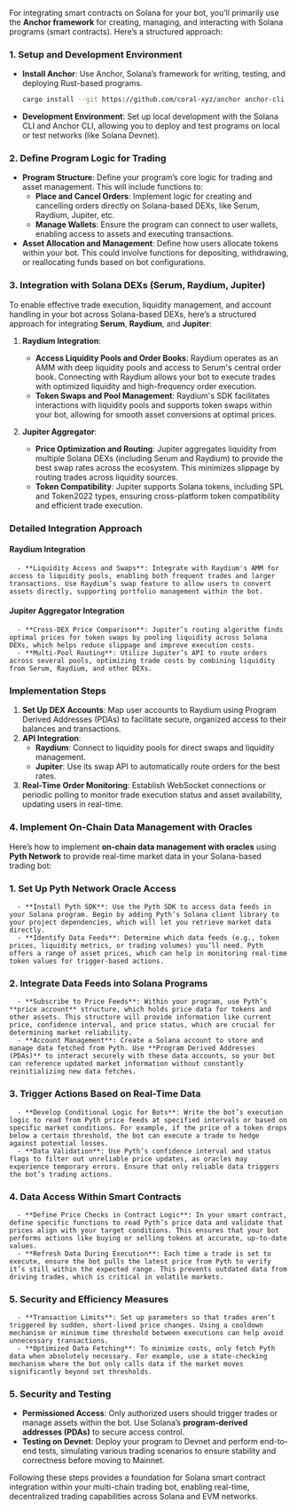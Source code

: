 For integrating smart contracts on Solana for your bot, you’ll primarily use the **Anchor framework** for creating, managing, and interacting with Solana programs (smart contracts). Here’s a structured approach:

### 1. **Setup and Development Environment**
   - **Install Anchor**: Use Anchor, Solana’s framework for writing, testing, and deploying Rust-based programs.
     ```bash
     cargo install --git https://github.com/coral-xyz/anchor anchor-cli --locked
     ```
   - **Development Environment**: Set up local development with the Solana CLI and Anchor CLI, allowing you to deploy and test programs on local or test networks (like Solana Devnet).

### 2. **Define Program Logic for Trading**
   - **Program Structure**: Define your program’s core logic for trading and asset management. This will include functions to:
     - **Place and Cancel Orders**: Implement logic for creating and cancelling orders directly on Solana-based DEXs, like Serum, Raydium, Jupiter, etc.
     - **Manage Wallets**: Ensure the program can connect to user wallets, enabling access to assets and executing transactions.
   - **Asset Allocation and Management**: Define how users allocate tokens within your bot. This could involve functions for depositing, withdrawing, or reallocating funds based on bot configurations.


### 3. **Integration with Solana DEXs (Serum, Raydium, Jupiter)**

   To enable effective trade execution, liquidity management, and account handling in your bot across Solana-based DEXs, here’s a structured approach for integrating **Serum**, **Raydium**, and **Jupiter**:

   1. **Raydium Integration**:
      - **Access Liquidity Pools and Order Books**: Raydium operates as an AMM with deep liquidity pools and access to Serum's central order book. Connecting with Raydium allows your bot to execute trades with optimized liquidity and high-frequency order execution.
      - **Token Swaps and Pool Management**: Raydium's SDK facilitates interactions with liquidity pools and supports token swaps within your bot, allowing for smooth asset conversions at optimal prices.

   2. **Jupiter Aggregator**:
      - **Price Optimization and Routing**: Jupiter aggregates liquidity from multiple Solana DEXs (including Serum and Raydium) to provide the best swap rates across the ecosystem. This minimizes slippage by routing trades across liquidity sources.
      - **Token Compatibility**: Jupiter supports Solana tokens, including SPL and Token2022 types, ensuring cross-platform token compatibility and efficient trade execution.

   ### **Detailed Integration Approach** 

   #### **Raydium Integration** 
      - **Liquidity Access and Swaps**: Integrate with Raydium's AMM for access to liquidity pools, enabling both frequent trades and larger transactions. Use Raydium’s swap feature to allow users to convert assets directly, supporting portfolio management within the bot.

   #### **Jupiter Aggregator Integration**
      - **Cross-DEX Price Comparison**: Jupiter’s routing algorithm finds optimal prices for token swaps by pooling liquidity across Solana DEXs, which helps reduce slippage and improve execution costs.
      - **Multi-Pool Routing**: Utilize Jupiter’s API to route orders across several pools, optimizing trade costs by combining liquidity from Serum, Raydium, and other DEXs.

   ### **Implementation Steps**

   1. **Set Up DEX Accounts**: Map user accounts to Raydium using Program Derived Addresses (PDAs) to facilitate secure, organized access to their balances and transactions.
   2. **API Integration**:
      - **Raydium**: Connect to liquidity pools for direct swaps and liquidity management.
      - **Jupiter**: Use its swap API to automatically route orders for the best rates.
   3. **Real-Time Order Monitoring**: Establish WebSocket connections or periodic polling to monitor trade execution status and asset availability, updating users in real-time.

### 4. **Implement On-Chain Data Management with Oracles**
   Here’s how to implement **on-chain data management with oracles** using **Pyth Network** to provide real-time market data in your Solana-based trading bot:

   ### 1. **Set Up Pyth Network Oracle Access**
      - **Install Pyth SDK**: Use the Pyth SDK to access data feeds in your Solana program. Begin by adding Pyth’s Solana client library to your project dependencies, which will let you retrieve market data directly.
      - **Identify Data Feeds**: Determine which data feeds (e.g., token prices, liquidity metrics, or trading volumes) you’ll need. Pyth offers a range of asset prices, which can help in monitoring real-time token values for trigger-based actions.

   ### 2. **Integrate Data Feeds into Solana Programs**
      - **Subscribe to Price Feeds**: Within your program, use Pyth’s **price account** structure, which holds price data for tokens and other assets. This structure will provide information like current price, confidence interval, and price status, which are crucial for determining market reliability.
      - **Account Management**: Create a Solana account to store and manage data fetched from Pyth. Use **Program Derived Addresses (PDAs)** to interact securely with these data accounts, so your bot can reference updated market information without constantly reinitializing new data fetches.

   ### 3. **Trigger Actions Based on Real-Time Data**
      - **Develop Conditional Logic for Bots**: Write the bot’s execution logic to read from Pyth price feeds at specified intervals or based on specific market conditions. For example, if the price of a token drops below a certain threshold, the bot can execute a trade to hedge against potential losses.
      - **Data Validation**: Use Pyth’s confidence interval and status flags to filter out unreliable price updates, as oracles may experience temporary errors. Ensure that only reliable data triggers the bot’s trading actions.

   ### 4. **Data Access Within Smart Contracts**
      - **Define Price Checks in Contract Logic**: In your smart contract, define specific functions to read Pyth’s price data and validate that prices align with your target conditions. This ensures that your bot performs actions like buying or selling tokens at accurate, up-to-date values.
      - **Refresh Data During Execution**: Each time a trade is set to execute, ensure the bot pulls the latest price from Pyth to verify it’s still within the expected range. This prevents outdated data from driving trades, which is critical in volatile markets.

   ### 5. **Security and Efficiency Measures**
      - **Transaction Limits**: Set up parameters so that trades aren’t triggered by sudden, short-lived price changes. Using a cooldown mechanism or minimum time threshold between executions can help avoid unnecessary transactions.
      - **Optimized Data Fetching**: To minimize costs, only fetch Pyth data when absolutely necessary. For example, use a state-checking mechanism where the bot only calls data if the market moves significantly beyond set thresholds.


### 5. **Security and Testing**
   - **Permissioned Access**: Only authorized users should trigger trades or manage assets within the bot. Use Solana’s **program-derived addresses (PDAs)** to secure access control.
   - **Testing on Devnet**: Deploy your program to Devnet and perform end-to-end tests, simulating various trading scenarios to ensure stability and correctness before moving to Mainnet.
  
Following these steps provides a foundation for Solana smart contract integration within your multi-chain trading bot, enabling real-time, decentralized trading capabilities across Solana and EVM networks.